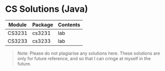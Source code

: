 # CS Solutions (Java)

| Module | Package | Contents |
|--------|---------|----------|
| CS3231 | cs3231  | lab      |
| CS3233 | cs3233  | lab      |

> Note: Please do not plagiarise any solutions here.
> These solutions are only for future reference, and so 
> that I can cringe at myself in the future.